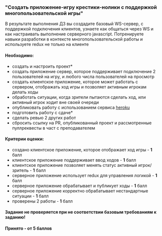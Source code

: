 ### "Создать приложение-игру крестики-нолики с поддержкой многопользовательской игры"

В результате выполнения ДЗ вы создадите базовый WS-сервер, с поддержкой подключения клиентов, узнаете как общаться через WS и как настраивать выполнение серверного javascript. Потренируете навыки разработки в контексте многопользовательской работы и используете redux не только на клиенте

#### Необходимо:

- создать и настроить проект\*
- создать приложение сервер, которое поддерживает подключение 2 пользователей на игру, и любого числа пользователей на просмотр
- создать клиентское приложение, которое может работать с сервером, отображать ход игры и позволяет активным игрокам делать ходы
- обработать ситуации, когда зрители пытаются сделать ход, или активный игрок ходит вне своей очереди
- опубликовать работу с использованием сервиса [heroku](https://id.heroku.com/login)
- подготовить работу с сдаче\*
- сделать ревью 2 других работ
- сбросить ссылку на PR, опубликованный проект и рассмотренные пуллреквесты в част с преподавателем

#### Критерии оценки:

- создано клиентское приложение, которое отображает ход игры - **1** балл
- клиентское приложение поддерживает ввод ходов - **1** балл
- клиентское приложение позволяет менять статус активный игрок/зритель - **1** балл
- серверное приложение использует redux для управления логикой - **1** балл
- серверное приложение обрабатывает и публикует ходы - **1** балл
- серверное приложение корректно обрабатывает нестандартные ситуации - **1** балл
- проверены 2 работы - **1** балл

#### Задание не проверяется при не соответствии базовым требованиям к заданию!

#### Принято - от 5 баллов
